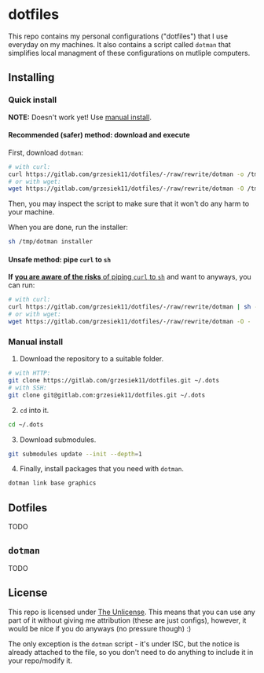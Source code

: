 # dotfiles

This repo contains my personal configurations ("dotfiles") that I use everyday on my machines. It also contains a script called `dotman` that simplifies local managment of these configurations on mutliple computers.

## Installing

### Quick install

**NOTE:** Doesn't work yet! Use [manual install](#manual-install).

#### Recommended (safer) method: download and execute

First, download `dotman`:

```sh
# with curl:
curl https://gitlab.com/grzesiek11/dotfiles/-/raw/rewrite/dotman -o /tmp/dotman
# or with wget:
wget https://gitlab.com/grzesiek11/dotfiles/-/raw/rewrite/dotman -O /tmp/dotman
```

Then, you may inspect the script to make sure that it won't do any harm to your machine.

When you are done, run the installer:

```sh
sh /tmp/dotman installer
```

#### Unsafe method: pipe `curl` to `sh`

**If** [**you are aware of the risks** of piping `curl` to `sh`](https://0x46.net/thoughts/2019/04/27/piping-curl-to-shell/) and want to anyways, you can run:

```sh
# with curl:
curl https://gitlab.com/grzesiek11/dotfiles/-/raw/rewrite/dotman | sh -s installer
# or with wget:
wget https://gitlab.com/grzesiek11/dotfiles/-/raw/rewrite/dotman -O - | sh -s installer
```

### Manual install

1. Download the repository to a suitable folder.

```sh
# with HTTP:
git clone https://gitlab.com/grzesiek11/dotfiles.git ~/.dots
# with SSH:
git clone git@gitlab.com:grzesiek11/dotfiles.git ~/.dots
```

2. `cd` into it.

```sh
cd ~/.dots
```

3. Download submodules.

```sh
git submodules update --init --depth=1
```

4. Finally, install packages that you need with `dotman`.

```sh
dotman link base graphics
```

## Dotfiles

TODO

## `dotman`

TODO

## License

This repo is licensed under [The Unlicense](LICENSE). This means that you can use any part of it without giving me attribution (these are just configs), however, it would be nice if you do anyways (no pressure though) :)

The only exception is the `dotman` script - it's under ISC, but the notice is already attached to the file, so you don't need to do anything to include it in your repo/modify it.

